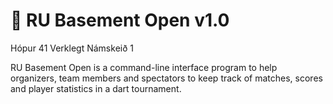 # 🎯 RU Basement Open v1.0
Hópur 41 Verklegt Námskeið 1

RU Basement Open is a command-line interface program to help organizers, team members and spectators to keep track of matches, scores and player statistics in a dart tournament.

